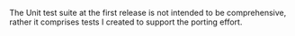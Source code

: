 
The Unit test suite at the first release is not intended to be comprehensive, rather it comprises tests
I created to support the porting effort.